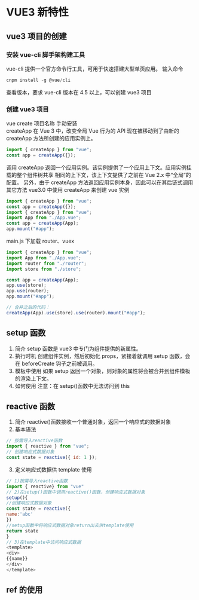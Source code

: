 # VUE3 新特性

## vue3 项目的创建

### 安装 vue-cli 脚手架构建工具

vue-cli 提供一个官方命令行工具，可用于快速搭建大型单页应用。
输入命令

```javascript
cnpm install -g @vue/cli
```

查看版本，要求 vue-cli 版本在 4.5 以上，可以创建 vue3 项目

### 创建 vue3 项目

vue create 项目名称
手动安装  
createApp
在 Vue 3 中，改变全局 Vue 行为的 API 现在被移动到了由新的 createApp 方法所创建的应用实例上。

```javascript
import { createApp } from "vue";
const app = createApp({});
```

调用 createApp 返回一个应用实例。该实例提供了一个应用上下文。应用实例挂载的整个组件树共享
相同的上下文，该上下文提供了之前在 Vue 2.x 中“全局”的配置。
另外，由于 createApp 方法返回应用实例本身，因此可以在其后链式调用其它方法
vue3.0 中使用 createApp 来创建 vue 实例

```javascript
import { createApp } from "vue";
const app = createApp({});
import { createApp } from "vue";
import App from "./App.vue";
const app = createApp(App);
app.mount("#app");
```

main.js 下加载 router、vuex

```javascript
import { createApp } from "vue";
import App from "./App.vue";
import router from "./router";
import store from "./store";

const app = createApp(App);
app.use(store);
app.use(router);
app.mount("#app");

// 合并之后的代码：
createApp(App).use(store).use(router).mount("#app");
```

## setup 函数

1. 简介
   setup 函数是 vue3 中专门为组件提供的新属性。
2. 执行时机
   创建组件实例，然后初始化 props，紧接着就调用 setup 函数，会在 beforeCreate 钩子之前被调用。
3. 模板中使用
   如果 setup 返回一个对象，则对象的属性将会被合并到组件模板的渲染上下文。
4. 如何使用
   注意：在 setup()函数中无法访问到 this

## reactive 函数

1. 简介
   reactive()函数接收一个普通对象，返回一个响应式的数据对象
2. 基本语法

```javascript
// 按需导入reactive函数
import { reactive } from "vue";
// 创建响应式数据对象
const state = reactive({ id: 1 });
```

3. 定义响应式数据供 template 使用

```javascript
// 1)按需导入reactive函数
import { reactive} from "vue"
// 2)在setup()函数中调用reactive()函数，创建响应式数据对象
setup(){
//创建响应式数据对象
const state = reactive({
name:'abc'
})
//setup函数中将响应式数据对象return出去供template使用
return state
}
// 3)在template中访问响应式数据
<template>
<div>
{{name}}
</div>
</template>
```

## ref 的使用
